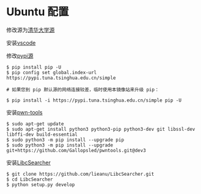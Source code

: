 # Ubuntu 配置

修改源为[清华大学源](https://mirrors6.tuna.tsinghua.edu.cn/help/ubuntu/)

安装[vscode](https://code.visualstudio.com/)

修改[pypi源](https://mirrors6.tuna.tsinghua.edu.cn/help/pypi/)

```shell
$ pip install pip -U
$ pip config set global.index-url https://pypi.tuna.tsinghua.edu.cn/simple
```

```shell
# 如果您到 pip 默认源的网络连接较差，临时使用本镜像站来升级 pip：

$ pip install -i https://pypi.tuna.tsinghua.edu.cn/simple pip -U
```

安装[pwn-tools](https://github.com/Gallopsled/pwntools)

```shell
$ sudo apt-get update
$ sudo apt-get install python3 python3-pip python3-dev git libssl-dev libffi-dev build-essential
$ sudo python3 -m pip install --upgrade pip
$ sudo python3 -m pip install --upgrade git+https://github.com/Gallopsled/pwntools.git@dev3
```

安装[LibcSearcher](https://github.com/lieanu/LibcSearcher)

```shell
$ git clone https://github.com/lieanu/LibcSearcher.git
$ cd LibcSearcher
$ python setup.py develop
```

